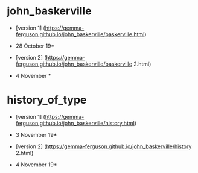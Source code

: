 # john_baskerville
- [version 1] (https://gemma-ferguson.github.io/john_baskerville/baskerville.html)
* 28 October 19*

- [version 2] (https://gemma-ferguson.github.io/john_baskerville/baskerville 2.html)
* 4 November *

# history_of_type

- [version 1] (https://gemma-ferguson.github.io/john_baskerville/history.html)
* 3 November 19*

- [version 2] (https://gemma-ferguson.github.io/john_baskerville/history 2.html)
* 4 November 19*